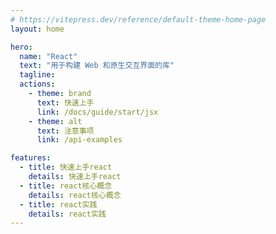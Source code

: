 ```yaml
---
# https://vitepress.dev/reference/default-theme-home-page
layout: home

hero:
  name: "React"
  text: "用于构建 Web 和原生交互界面的库"
  tagline: 
  actions:
    - theme: brand
      text: 快速上手
      link: /docs/guide/start/jsx
    - theme: alt
      text: 注意事项
      link: /api-examples

features:
  - title: 快速上手react
    details: 快速上手react
  - title: react核心概念
    details: react核心概念
  - title: react实践
    details: react实践
---
```


